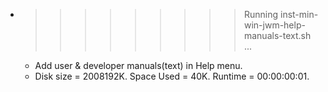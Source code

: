* >>>>>>>>> Running inst-min-win-jwm-help-manuals-text.sh ...
  * Add user & developer manuals(text) in Help menu.
  * Disk size = 2008192K. Space Used = 40K. Runtime = 00:00:00:01.
